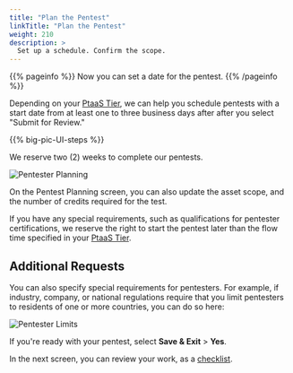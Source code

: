 ```yaml
---
title: "Plan the Pentest"
linkTitle: "Plan the Pentest"
weight: 210
description: >
  Set up a schedule. Confirm the scope.
---
```


{{% pageinfo %}}
Now you can set a date for the pentest.
{{% /pageinfo %}}

Depending on your [PtaaS Tier](https://cobaltio.zendesk.com/hc/en-us/articles/4408839706132-Cobalt-PtaaS-Tiers),
we can help you schedule pentests with a start date from at least one to three business days after
after you select "Submit for Review."

<!-- For content, see https://github.com/cobalthq/cobalt-product-public-docs/blob/main/layouts/shortcodes/big-pic-UI-steps.md -->
{{% big-pic-UI-steps %}}

We reserve two (2) weeks to complete our pentests.

![Pentester Planning](/gsg/PentestPlanning.png "Schedule your pentest. Your allowed start date depends on your Service Tier and any special requirements.")

On the Pentest Planning screen, you can also update the asset scope, and the number of credits required for the test.

If you have any special requirements, such as qualifications for pentester certifications,
we reserve the right to start the pentest later than the flow time specified in your
[PtaaS Tier](https://cobaltio.zendesk.com/hc/en-us/articles/4408839706132-Cobalt-PtaaS-Tiers).

## Additional Requests

You can also specify special requirements for pentesters. For example, if
industry, company, or national regulations require that you limit pentesters
to residents of one or more countries, you can do so here:

![Pentester Limits](/gsg/PentesterLimits.png "Specify legal or regulatory limitations on pentesters.")

If you're ready with your pentest, select **Save & Exit** > **Yes**.

In the next screen, you can review your work, as a [checklist](../checklist).
